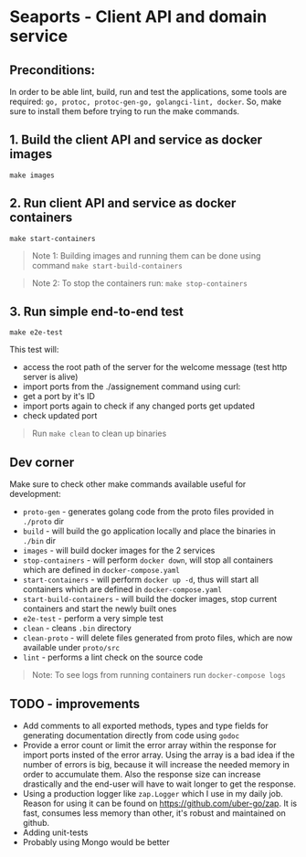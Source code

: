# Seaports - Client API and domain service

## Preconditions:
In order to be able lint, build, run and test the applications, some tools are required: `go, protoc, protoc-gen-go, golangci-lint, docker`. So, make sure to install them before trying to run the make commands.

## 1. Build the client API and service as docker images
```
make images
```
## 2. Run client API and service as docker containers
```
make start-containers
```
> Note 1: Building images and running them can be done using command `make start-build-containers`  

> Note 2: To stop the containers run: `make stop-containers`

## 3. Run simple end-to-end test 
```
make e2e-test
```
This test will:
 - access the root path of the server for the welcome message (test http server is alive)
 - import ports from the ./assignement command using curl: 
 - get a port by it's ID
 - import ports again to check if any changed ports get updated
 - check updated port

> Run `make clean` to clean up binaries

## Dev corner
Make sure to check other make commands available useful for development:
- `proto-gen` - generates golang code from the proto files provided in `./proto` dir
- `build` - will build the go application locally and place the binaries in `./bin` dir
- `images` - will build docker images for the 2 services
- `stop-containers` - will perform `docker down`, will stop all containers which are defined in `docker-compose.yaml`
- `start-containers` - will perform `docker up -d`, thus will start all containers which are defined in `docker-compose.yaml`
- `start-build-containers` - will build the docker images, stop current containers and start the newly built ones
- `e2e-test` - perform a very simple test
- `clean` - cleans `.bin` directory
- `clean-proto` - will delete files generated from proto files, which are now available under `proto/src`
- `lint` - performs a lint check on the source code
> Note: To see logs from running containers run `docker-compose logs `

## TODO - improvements
- Add comments to all exported methods, types and type fields for generating documentation directly from code using `godoc`
- Provide a error count or limit the error array within the response for import ports insted of the error array. Using the array is a bad idea if the number of errors is big, because it will increase the needed memory in order to accumulate them. Also the response size can increase drastically and the end-user will have to wait longer to get the response.
- Using a production logger like `zap.Logger` which I use in my daily job. Reason for using it can be found on https://github.com/uber-go/zap. It is fast, consumes less memory than other, it's robust and maintained on github. 
- Adding unit-tests
- Probably using Mongo would be better
